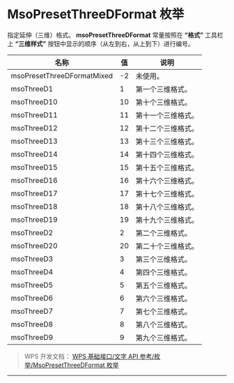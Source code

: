 # MsoPresetThreeDFormat 枚举

指定延伸（三维）格式。 **msoPresetThreeDFormat** 常量按照在 **“格式”** 工具栏上 **“三维样式”** 按钮中显示的顺序（从左到右，从上到下）进行编号。

| 名称                       | 值  | 说明               |
|----------------------------|-----|--------------------|
| msoPresetThreeDFormatMixed | -2  | 未使用。           |
| msoThreeD1                 | 1   | 第一个三维格式。   |
| msoThreeD10                | 10  | 第十个三维格式。   |
| msoThreeD11                | 11  | 第十一个三维格式。 |
| msoThreeD12                | 12  | 第十二个三维格式。 |
| msoThreeD13                | 13  | 第十三个三维格式。 |
| msoThreeD14                | 14  | 第十四个三维格式。 |
| msoThreeD15                | 15  | 第十五个三维格式。 |
| msoThreeD16                | 16  | 第十六个三维格式。 |
| msoThreeD17                | 17  | 第十七个三维格式。 |
| msoThreeD18                | 18  | 第十八个三维格式。 |
| msoThreeD19                | 19  | 第十九个三维格式。 |
| msoThreeD2                 | 2   | 第二个三维格式。   |
| msoThreeD20                | 20  | 第二十个三维格式。 |
| msoThreeD3                 | 3   | 第三个三维格式。   |
| msoThreeD4                 | 4   | 第四个三维格式。   |
| msoThreeD5                 | 5   | 第五个三维格式。   |
| msoThreeD6                 | 6   | 第六个三维格式。   |
| msoThreeD7                 | 7   | 第七个三维格式。   |
| msoThreeD8                 | 8   | 第八个三维格式。   |
| msoThreeD9                 | 9   | 第九个三维格式。   |

> WPS 开发文档： [WPS 基础接口/文字 API 参考/枚举/MsoPresetThreeDFormat 枚举](https://qn.cache.wpscdn.cn/encs/doc/office_v19/topics/WPS%20%E5%9F%BA%E7%A1%80%E6%8E%A5%E5%8F%A3/%E6%96%87%E5%AD%97%20API%20%E5%8F%82%E8%80%83/%E6%9E%9A%E4%B8%BE/MsoPresetThreeDFormat%20%E6%9E%9A%E4%B8%BE.html)

------------------------------------------------------------------------
